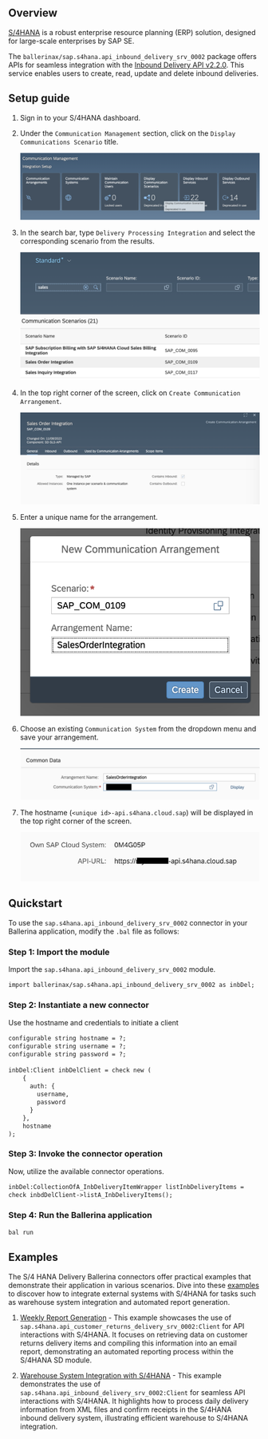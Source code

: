 ## Overview

[S/4HANA](https://www.sap.com/india/products/erp/s4hana.html) is a robust enterprise resource planning (ERP) solution,
designed for large-scale enterprises by SAP SE.

The `ballerinax/sap.s4hana.api_inbound_delivery_srv_0002` package offers APIs for seamless integration with the [Inbound Delivery API v2.2.0](https://api.sap.com/api/API_INBOUND_DELIVERY_SRV_0002/overview). This service enables users to create, read, update and delete inbound deliveries.

## Setup guide

1. Sign in to your S/4HANA dashboard.

2. Under the `Communication Management` section, click on the `Display Communications Scenario` title.

   ![Display Scenarios](https://raw.githubusercontent.com/ballerina-platform/module-ballerinax-sap/main/docs/setup/3-1-display-scenarios.png)

3. In the search bar, type `Delivery Processing Integration` and select the corresponding scenario from the results.

   ![Search Sales Order](https://raw.githubusercontent.com/ballerina-platform/module-ballerinax-sap/main/docs/setup/3-2-search-sales-order.png)

4. In the top right corner of the screen, click on `Create Communication Arrangement`.

   ![Click Create Arrangement](https://raw.githubusercontent.com/ballerina-platform/module-ballerinax-sap/main/docs/setup/3-3-click-create-arrangement.png)

5. Enter a unique name for the arrangement.

   ![Give Arrangement Name](https://raw.githubusercontent.com/ballerina-platform/module-ballerinax-sap/main/docs/setup/3-4-give-arrangement-name.png)

6. Choose an existing `Communication System` from the dropdown menu and save your arrangement.

   ![Select Existing Communication Arrangement](https://raw.githubusercontent.com/ballerina-platform/module-ballerinax-sap/main/docs/setup/3-5-select-communication-system.png)

7. The hostname (`<unique id>-api.s4hana.cloud.sap`) will be displayed in the top right corner of the screen.

   ![View Hostname](https://raw.githubusercontent.com/ballerina-platform/module-ballerinax-sap/main/docs/setup/3-6-view-hostname.png)

## Quickstart

To use the `sap.s4hana.api_inbound_delivery_srv_0002` connector in your Ballerina application, modify the `.bal` file as follows:

### Step 1: Import the module

Import the `sap.s4hana.api_inbound_delivery_srv_0002` module.

```ballerina
import ballerinax/sap.s4hana.api_inbound_delivery_srv_0002 as inbDel;
```

### Step 2: Instantiate a new connector

Use the hostname and credentials to initiate a client

```ballerina
configurable string hostname = ?;
configurable string username = ?;
configurable string password = ?;

inbDel:Client inbDelClient = check new (
    {
      auth: {
        username,
        password
      }
    },
    hostname
);
```

### Step 3: Invoke the connector operation

Now, utilize the available connector operations.

```ballerina
inbDel:CollectionOfA_InbDeliveryItemWrapper listInbDeliveryItems = check inbdDelClient->listA_InbDeliveryItems();
```

### Step 4: Run the Ballerina application

```bash
bal run
```

## Examples

The S/4 HANA Delivery Ballerina connectors offer practical examples that demonstrate their application in various scenarios. Dive into these [examples](https://github.com/ballerina-platform/module-ballerinax-sap.s4hana.delivery/tree/main/examples) to discover how to integrate external systems with S/4HANA for tasks such as warehouse system integration and automated report generation.

1. [Weekly Report Generation](https://github.com/ballerina-platform/module-ballerinax-sap.s4hana.delivery/tree/main/examples/generate-report) - 
   This example showcases the use of `sap.s4hana.api_customer_returns_delivery_srv_0002:Client` for API interactions with S/4HANA. It focuses on retrieving data on customer returns delivery items and compiling this information into an email report, demonstrating an automated reporting process within the S/4HANA SD module.

2. [Warehouse System Integration with S/4HANA](https://github.com/ballerina-platform/module-ballerinax-sap.s4hana.delivery/tree/main/examples/inbound-deliveries-to-sap) - 
    This example demonstrates the use of `sap.s4hana.api_inbound_delivery_srv_0002:Client` for seamless API interactions with S/4HANA. It highlights how to process daily delivery information from XML files and confirm receipts in the S/4HANA inbound delivery system, illustrating efficient warehouse to S/4HANA integration.
